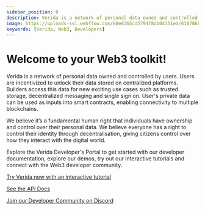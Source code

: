 ```yaml
---
sidebar_position: 0
description: Verida is a network of personal data owned and controlled by users.
image: https://uploads-ssl.webflow.com/60e8365cd5794f8db04151ed/6107868980521e0acf27b2d9_favicon.svg
keywords: [Verida, Web3, Developers]
---
```


# Welcome to your Web3 toolkit!
Verida is a network of personal data owned and controlled by users. Users are incentivized to unlock their data stored on centralized platforms. Builders access this data for new exciting use cases such as trusted storage, decentralized messaging and single sign on. User's private data can be used as inputs into smart contracts, enabling connectivity to multiple blockchains.

We believe it’s a fundamental human right that individuals have ownership and control over their personal data. We believe everyone has a right to control their identity through decentralisation, giving citizens control over how they interact with the digital world.

Explore the Verida Developer's Portal to get started with our developer documentation, explore our demos, try out our interactive tutorials and connect with the Web3 developer community.

[Try Verida now with an interactive tutorial](https://learn.verida.io/)

[See the API Docs](https://apidocs.verida.io/index.html)

[Join our Developer Community on Discord](https://discord.com/invite/gBzTSzMCNA)